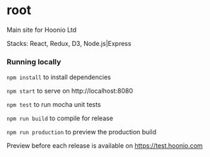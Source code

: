 # root

Main site for Hoonio Ltd

Stacks: React, Redux, D3, Node.js|Express

### Running locally

`npm install` to install dependencies

`npm start` to serve on http://localhost:8080

`npm test` to run mocha unit tests

`npm run build` to compile for release

`npm run production` to preview the production build


Preview before each release is available on https://test.hoonio.com
